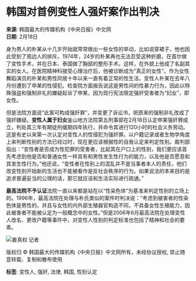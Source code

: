 # 韩国对首例变性人强奸案作出判决

**来源**: 韩国最大的传媒机构《中央日报》中文网  
**日期**: 2月18日  

身为男人的朴某从十几岁开始就常常做出一些女性的举动，比如说穿裙子，他也因此受到了周边人的排斥。1974年，24岁的朴某再也无法忍受这种折磨，在首尔做了变性手术，并在日本、泰国做了胸部的整形手术。这样，在外貌上他成了名副其实的女人。在医院精神科接受心理治疗后，他被诊断成为“真正的女性”。作为女性舞蹈演员的朴某和男性同居十年以来一直有着正常的性生活。变性人朴某在去年八月份遭到了申某的性侵犯。检查院方面报告说这是男性间的性暴力行为，因此以特殊强盗和强制非礼的嫌疑起诉了申某，因为现行宪法限定强奸受害者为“妇女”，即女性。

但是法院方面说“此案可构成强奸罪”，并变更了诉讼书，把原来的强制非礼改成了强奸嫌疑。**变性人属于妇女**釜山地方法院第五刑事部在2月18日认定申某强奸罪成立，判处其三年有期徒刑缓期四年执行，并命令其进行120小时的社会义务劳动。这是有史以来第一次认定对变性人的性侵犯为强奸罪。以户籍记录或者生物学角度上来判断性别的方法已经过时，现在更应该根据性的自我认定来判定性别。裁判部指出：“变性者是否成为性犯罪的受害者，比起其在户口上的性别，我们更应该首先考虑到他是否和普通女性一样具有和男性发生性行为的能力，以及他是否愿意和其发生性行为。”他还说，“变性者在性别上的混乱并不是当事者本人的责任，他们改变性别开始新的生活也不能被看作是反社会秩序的行为。如果说法的本来目的是追求普遍妥当的公理的话，那它就应该和生活实际进行疏通。”

**最高法院不予认证**法院一直以来都是站在以“性染色体”为基准来判定性别的立场上的。1996年，最高法院在处理与朴氏类似的案件时判决说：“考虑到被害者的性染色体是男性的，并且与女性的内外部生殖器官构造不同，不具备女性生殖能力，因此被害者不能被认定为一般概念中的女性。”但是2006年6月最高法院在处理变性人改名、更改户籍等事件中，对变性人性别的判定标准也包括了精神和社会的要素。

![姜真权 记者](/image/newsroom/default-user.png)

版权归 © 韩国最大的传媒机构《中央日报》中文网所有，未经协议授权, 禁止随意转载、复制和散布使用

**标签**: 变性人, 强奸, 法律, 韩国, 性别认定